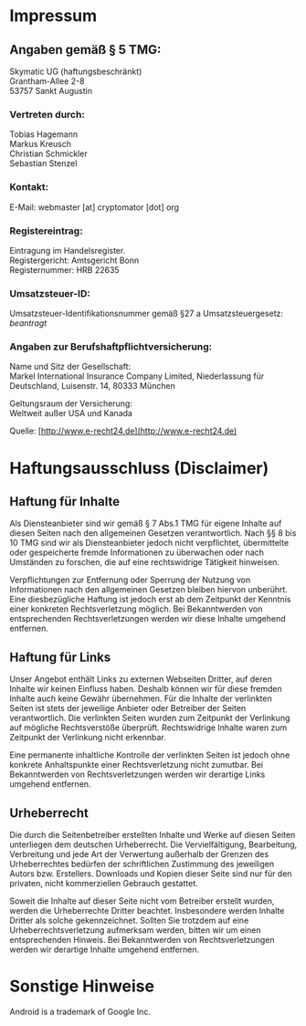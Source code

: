 # Impressum

## Angaben gemäß § 5 TMG:
Skymatic UG (haftungsbeschränkt)  
Grantham-Allee 2-8  
53757 Sankt Augustin

### Vertreten durch:
Tobias Hagemann  
Markus Kreusch  
Christian Schmickler  
Sebastian Stenzel

### Kontakt:
E-Mail: webmaster [at] cryptomator [dot] org

### Registereintrag:
Eintragung im Handelsregister.  
Registergericht: Amtsgericht Bonn  
Registernummer: HRB 22635

### Umsatzsteuer-ID:
Umsatzsteuer-Identifikationsnummer gemäß §27 a Umsatzsteuergesetz:  
_beantragt_

### Angaben zur Berufshaftpflichtversicherung:
Name und Sitz der Gesellschaft:  
Markel International Insurance Company Limited, Niederlassung für Deutschland, Luisenstr. 14, 80333 München

Geltungsraum der Versicherung:  
Weltweit außer USA und Kanada

Quelle: [http://www.e-recht24.de](http://www.e-recht24.de)

# Haftungsausschluss (Disclaimer)

## Haftung für Inhalte
Als Diensteanbieter sind wir gemäß § 7 Abs.1 TMG für eigene Inhalte auf diesen Seiten nach den allgemeinen Gesetzen verantwortlich. Nach §§ 8 bis 10 TMG sind wir als Diensteanbieter jedoch nicht verpflichtet, übermittelte oder gespeicherte fremde Informationen zu überwachen oder nach Umständen zu forschen, die auf eine rechtswidrige Tätigkeit hinweisen.

Verpflichtungen zur Entfernung oder Sperrung der Nutzung von Informationen nach den allgemeinen Gesetzen bleiben hiervon unberührt. Eine diesbezügliche Haftung ist jedoch erst ab dem Zeitpunkt der Kenntnis einer konkreten Rechtsverletzung möglich. Bei Bekanntwerden von entsprechenden Rechtsverletzungen werden wir diese Inhalte umgehend entfernen.

## Haftung für Links
Unser Angebot enthält Links zu externen Webseiten Dritter, auf deren Inhalte wir keinen Einfluss haben. Deshalb können wir für diese fremden Inhalte auch keine Gewähr übernehmen. Für die Inhalte der verlinkten Seiten ist stets der jeweilige Anbieter oder Betreiber der Seiten verantwortlich. Die verlinkten Seiten wurden zum Zeitpunkt der Verlinkung auf mögliche Rechtsverstöße überprüft. Rechtswidrige Inhalte waren zum Zeitpunkt der Verlinkung nicht erkennbar.

Eine permanente inhaltliche Kontrolle der verlinkten Seiten ist jedoch ohne konkrete Anhaltspunkte einer Rechtsverletzung nicht zumutbar. Bei Bekanntwerden von Rechtsverletzungen werden wir derartige Links umgehend entfernen.

## Urheberrecht
Die durch die Seitenbetreiber erstellten Inhalte und Werke auf diesen Seiten unterliegen dem deutschen Urheberrecht. Die Vervielfältigung, Bearbeitung, Verbreitung und jede Art der Verwertung außerhalb der Grenzen des Urheberrechtes bedürfen der schriftlichen Zustimmung des jeweiligen Autors bzw. Erstellers. Downloads und Kopien dieser Seite sind nur für den privaten, nicht kommerziellen Gebrauch gestattet.

Soweit die Inhalte auf dieser Seite nicht vom Betreiber erstellt wurden, werden die Urheberrechte Dritter beachtet. Insbesondere werden Inhalte Dritter als solche gekennzeichnet. Sollten Sie trotzdem auf eine Urheberrechtsverletzung aufmerksam werden, bitten wir um einen entsprechenden Hinweis. Bei Bekanntwerden von Rechtsverletzungen werden wir derartige Inhalte umgehend entfernen.

# Sonstige Hinweise
Android is a trademark of Google Inc.
